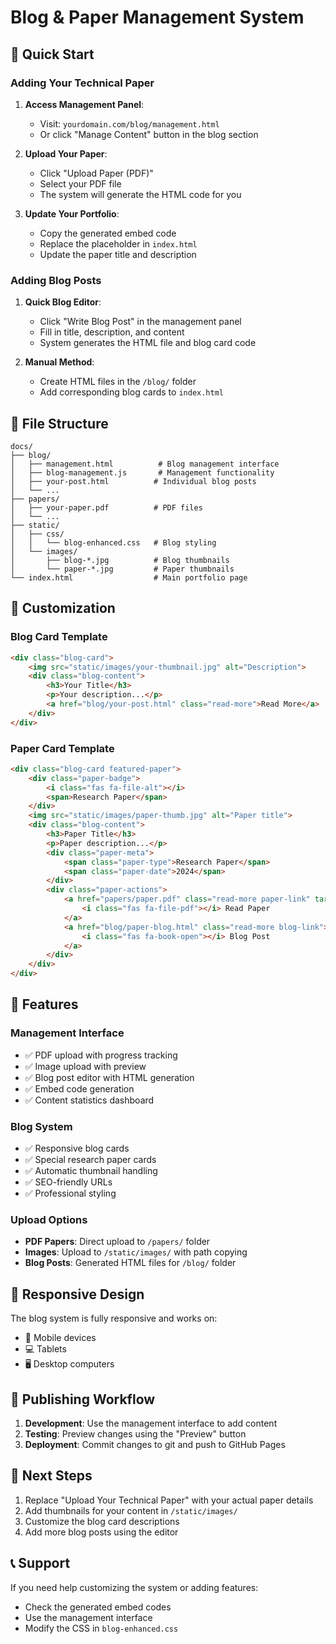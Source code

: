 # Blog & Paper Management System

## 🚀 Quick Start

### Adding Your Technical Paper

1. **Access Management Panel**: 
   - Visit: `yourdomain.com/blog/management.html`
   - Or click "Manage Content" button in the blog section

2. **Upload Your Paper**:
   - Click "Upload Paper (PDF)"
   - Select your PDF file
   - The system will generate the HTML code for you

3. **Update Your Portfolio**:
   - Copy the generated embed code
   - Replace the placeholder in `index.html`
   - Update the paper title and description

### Adding Blog Posts

1. **Quick Blog Editor**:
   - Click "Write Blog Post" in the management panel
   - Fill in title, description, and content
   - System generates the HTML file and blog card code

2. **Manual Method**:
   - Create HTML files in the `/blog/` folder
   - Add corresponding blog cards to `index.html`

## 📁 File Structure

```
docs/
├── blog/
│   ├── management.html          # Blog management interface
│   ├── blog-management.js       # Management functionality
│   ├── your-post.html          # Individual blog posts
│   └── ...
├── papers/
│   ├── your-paper.pdf          # PDF files
│   └── ...
├── static/
│   ├── css/
│   │   └── blog-enhanced.css   # Blog styling
│   └── images/
│       ├── blog-*.jpg          # Blog thumbnails
│       └── paper-*.jpg         # Paper thumbnails
└── index.html                  # Main portfolio page
```

## 🎨 Customization

### Blog Card Template
```html
<div class="blog-card">
    <img src="static/images/your-thumbnail.jpg" alt="Description">
    <div class="blog-content">
        <h3>Your Title</h3>
        <p>Your description...</p>
        <a href="blog/your-post.html" class="read-more">Read More</a>
    </div>
</div>
```

### Paper Card Template
```html
<div class="blog-card featured-paper">
    <div class="paper-badge">
        <i class="fas fa-file-alt"></i>
        <span>Research Paper</span>
    </div>
    <img src="static/images/paper-thumb.jpg" alt="Paper title">
    <div class="blog-content">
        <h3>Paper Title</h3>
        <p>Paper description...</p>
        <div class="paper-meta">
            <span class="paper-type">Research Paper</span>
            <span class="paper-date">2024</span>
        </div>
        <div class="paper-actions">
            <a href="papers/paper.pdf" class="read-more paper-link" target="_blank">
                <i class="fas fa-file-pdf"></i> Read Paper
            </a>
            <a href="blog/paper-blog.html" class="read-more blog-link">
                <i class="fas fa-book-open"></i> Blog Post
            </a>
        </div>
    </div>
</div>
```

## 🔧 Features

### Management Interface
- ✅ PDF upload with progress tracking
- ✅ Image upload with preview
- ✅ Blog post editor with HTML generation
- ✅ Embed code generation
- ✅ Content statistics dashboard

### Blog System
- ✅ Responsive blog cards
- ✅ Special research paper cards
- ✅ Automatic thumbnail handling
- ✅ SEO-friendly URLs
- ✅ Professional styling

### Upload Options
- **PDF Papers**: Direct upload to `/papers/` folder
- **Images**: Upload to `/static/images/` with path copying
- **Blog Posts**: Generated HTML files for `/blog/` folder

## 📱 Responsive Design

The blog system is fully responsive and works on:
- 📱 Mobile devices
- 💻 Tablets
- 🖥️ Desktop computers

## 🚀 Publishing Workflow

1. **Development**: Use the management interface to add content
2. **Testing**: Preview changes using the "Preview" button
3. **Deployment**: Commit changes to git and push to GitHub Pages

## 🎯 Next Steps

1. Replace "Upload Your Technical Paper" with your actual paper details
2. Add thumbnails for your content in `/static/images/`
3. Customize the blog card descriptions
4. Add more blog posts using the editor

## 📞 Support

If you need help customizing the system or adding features:
- Check the generated embed codes
- Use the management interface
- Modify the CSS in `blog-enhanced.css`